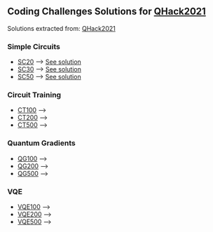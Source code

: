 ## Coding Challenges Solutions for [QHack2021](https://github.com/XanaduAI/QHack2021)
Solutions extracted from: [QHack2021](https://github.com/RKHashmani/QHack2021)
### Simple Circuits
* [SC20](QML_Challenges/simple_circuits_20_template/problem.pdf) --> [See solution](QML_Challenges/simple_circuits_20_template/simple_circuits_20_template.py)
* [SC30](QML_Challenges/simple_circuits_30_template/problem.pdf) --> [See solution](QML_Challenges/simple_circuits_30_template/simple_circuits_30_template.py)
* [SC50](QML_Challenges/simple_circuits_50_template/problem.pdf) --> [See solution](QML_Challenges/simple_circuits_50_template/simple_circuits_50_template.py)
### Circuit Training
* [CT100](QML_Challenges/circuit_training_100_template/problem.pdf) --> 
* [CT200](QML_Challenges/circuit_training_200_template/problem.pdf) -->
* [CT500](QML_Challenges/circuit_training_500_template/problem.pdf) -->
### Quantum Gradients
* [QG100](QML_Challenges/quantum_gradients_100_template/problem.pdf) -->
* [QG200](QML_Challenges/quantum_gradients_200_template/problem.pdf) -->
* [QG500](QML_Challenges/quantum_gradients_500_template/problem.pdf) -->
### VQE
* [VQE100](QML_Challenges/vqe_100_template/problem.pdf) -->
* [VQE200](QML_Challenges/vqe_200_template/problem.pdf) -->
* [VQE500](QML_Challenges/vqe_500_template/problem.pdf) -->